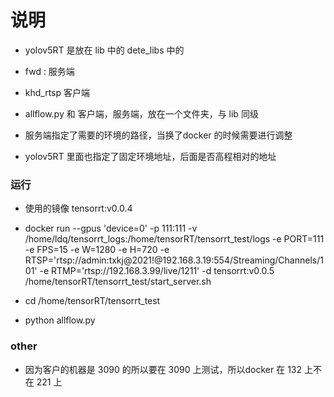 # 说明


* yolov5RT 是放在 lib 中的 dete_libs 中的

* fwd : 服务端

* khd_rtsp 客户端

* allflow.py 和 客户端，服务端，放在一个文件夹，与 lib 同级

* 服务端指定了需要的环境的路径，当换了docker 的时候需要进行调整

* yolov5RT 里面也指定了固定环境地址，后面是否高程相对的地址




### 运行

* 使用的镜像 tensorrt:v0.0.4

* docker run --gpus 'device=0'  -p 111:111 -v /home/ldq/tensorrt_logs:/home/tensorRT/tensorrt_test/logs -e PORT=111 -e FPS=15 -e W=1280 -e H=720 -e RTSP='rtsp://admin:txkj@2021!@192.168.3.19:554/Streaming/Channels/101' -e RTMP='rtsp://192.168.3.99/live/1211' -d tensorrt:v0.0.5 /home/tensorRT/tensorrt_test/start_server.sh


[//]: # (* docker run  -p 1211:1211  -it --gpus 'device=0'  tensorrt:v0.0.4  /bin/bash)

* cd /home/tensorRT/tensorrt_test

* python allflow.py 

### other

* 因为客户的机器是 3090 的所以要在 3090 上测试，所以docker 在 132 上不在 221 上